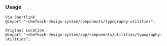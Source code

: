 ### Usage  
    
    Via Shortlink
    @import "~chefkoch-design-system/components/typography-utilities";
    
    Original Location
    @import "~chefkoch-design-system/app/components/utilities/typography-utilities";
